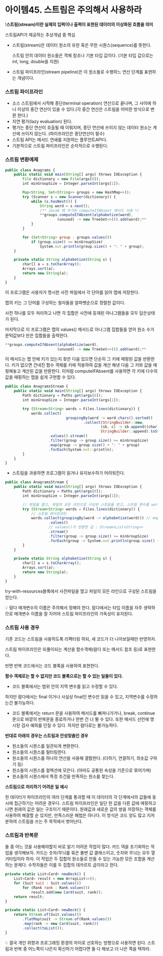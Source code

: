 # 아이템45. 스트림은 주의해서 사용하라

!**스트림(stream)이란 실제의 입력이나 출력이 표현된 데이터의 이상화된 흐름을 의미**

스트림API가 제공하는 추상개념 중 핵심

- 스트림(stream)은 데이터 원소의 유한 혹은 무한 시퀀스(sequence)를 뜻한다.
    
    스트림 안의 데이터 원소들은 객체 참조나 기본 타입 값이다. (기본 타입 값으로는 int, long, double을 지원)
    
- 스트림 파이프라인(stream pipeline)은 이 원소들로 수행하느 연산 단계를 표현하는 개념이다.
    
    

### 스트림 파이프라인

- 소스 스트림에서 시작해 종단(terminal operation) 연산으로 끝나며, 그 사이에 하나 이상의 중간 연산이 있을 수 있다.(각 중간 연산은 스트림을 어떠한 방식으로 변환 한다.)
- 지연 평가(lazy evaluation) 된다.
- 평가는 종단 연산이 호출될 때 이뤄지며, 종단 연산에 쓰이지 않는 데이터 원소는 계산에 쓰이지 않는다. (파이프라인은 종단연산이 필수)
- 스트림 API는 메서드 연쇄를 지원하는 플루언트API다.
- 기본적으로 스트림 파이프라인은 순차적으로 수행된다.

### 스트림 변환예제

```jsx
public class Anagrams {
    public static void main(String[] args) throws IOException {
        File dictionary = new File(args[0]);
        int minGroupSize = Integer.parseInt(args[1]);

        Map<String, Set<String>> groups = new HashMap<>();
        try (Scanner s = new Scanner(dictionary)) {
            while (s.hasNext()) {
                String word = s.next();
                /** Java8 에 추가된 computeIfAbsent 메서드 사용 */
                **groups.computeIfAbsent(alphabetize(word),
                        (unused) -> new TreeSet<>()).add(word);**
            }
        }

        for (Set<String> group : groups.values())
            if (group.size() >= minGroupSize)
                System.out.println(group.size() + ": " + group);
    }

    private static String alphabetize(String s) {
        char[] a = s.toCharArray();
        Arrays.sort(a);
        return new String(a);
    }
}
```

이 프로그램은 사용자가 명시한 사전 파일에서 각 단어를 읽어 맵에 저장한다.

 맵의 키는 그 단어를 구성하는 철자들을 알파벳순으로 정렬한 값이다.  

사전 하나를 모두 처리하고 나면 각 집합은 사전에 등재된 아나그램들을 모두 담은상태가 된다.

마지막으로 이 프로그램은 맵의 values() 메서드로 아나그램 집합들을 얻어 원소 수가 문턱값보다 만은 집합들을 출력한다.

```jsx
**groups.computeIfAbsent(alphabetize(word),
                        (unused) -> new TreeSet<>()).add(word);**
```

이 메서드는 맵 안에 키가 있는지 찾은 다음 있으면 단순히 그 키에 매핑된 값을 반환한다. 키가 없으면 건네진 함수 객체를 키에 적용하여 값을 계산 해낸 다음 그 키와 값을 매핑해놓고 계산된 값을 반환한다. 이처럼 computeIFAbsent를 사용하면 각 키에 다수의 값을 매핑하는 맵을 쉽게 구현할 수 있다.

```jsx
public class AnagramsStream {
    public static void main(String[] args) throws IOException {
        Path dictionary = Paths.get(args[0]);
        int minGroupSize = Integer.parseInt(args[1]);

        try (Stream<String> words = Files.lines(dictionary)) {
            words.collect(
                            groupingBy(word -> word.chars().sorted()
                                    .collect(StringBuilder::new,
                                            (sb, c) -> sb.append((char) c),
                                            StringBuilder::append).toString()))
                    .values().stream()
                    .filter(group -> group.size() >= minGroupSize)
                    .map(group -> group.size() + ": " + group)
                    .forEach(System.out::println);
        }
    }
}
```

- 스트림을 과용하면 프로그램이 읽거나 유지보수하기 어려워진다.

```jsx
public class AnagramsStream {
    public static void main(String[] args) throws IOException {
        Path dictionary = Paths.get(args[0]);
        int minGroupSize = Integer.parseInt(args[1]);

        // 파일을 열고, 파일의 모든 라인으로 구성된 스트림을 얻고, 스트림 변수를 words 로 한다.
        try (Stream<String> words = Files.lines(dictionary)) {
            // 스트림 파이프라인 
            words.collect(groupingBy(word -> alphabetize(word))) // map 으로 모은다.
                    .values()
                    // values()가 반환한 값 : Stream<List<String>>
                    .stream()
                    .filter(group -> group.size() >= minGroupSize)
                    .forEach(group -> System.out.println(group.size() + ": " + group));
        }
    }

    private static String alphabetize(String s) {
        char[] a = s.toCharArray();
        Arrays.sort(a);
        return new String(a);
    }
}
```

try-with-resources블록에서 사전파일을 열고 파일의 모든 라인으로 구성된 스트림을 얻는다.

<aside>
💡 람다 매개변수의 이름은 주의해서 정해야 한다.
람다에서는 타입 이름을 자주 생략하므로 매개변수 이름을 잘 지어야 스트림 파이프라인의 가독성이 유지된다.

</aside>

### 스트림 사용 경우

기존 코드는 스트림을 사용하도록 리팩터링 하되, 새 코드가 더 나아보일때만 반영하자.

스트림 파이프라인은 되풀이되는 계산을 함수객체(람다 또는 메서드 참조 등)로 표현한다.

반면 반복 코드에서는 코드 블록을 사용하여 표현한다. 

**함수 객체로는 할 수 없지만 코드 블록으로는 할 수 있는 일들이 있다.**

- 코드 블록에서는 범위 안의 지역 변수를 읽고 수정할 수 있다.

하지만 람다에서는 final 이거나 사실상 final인 변수만 읽을 수 있고, 지역변수를 수정하는건 불가능하다.

- 코드 블록에서는 return 문을 사용하여 메서드를 빠져나가거나, break, continue 문으로 바깥의 반복문을 종료하거나 한번 건 너 뛸 수 있다. 또한 메서드 선언에 명시된 검사 예외를 던질 수 있다. 하지만 람다로는 불가능하다.

**반대로 아래의 경우는 스트림과 안성맞춤인 경우**

- 원소들의 시퀀스를 일관되게 변환한다.
- 원소들의 시퀀스를 필터링한다.
- 원소들의 시퀀스를 하나의 연산을 사용해 결합한다. (더하기, 연결하기, 최솟값 구하기 등)
- 원소들의 시퀀스를 컬렉션에 모은다. (아마도 공통된 속성을 기준으로 묶어가며)
- 원소들의 시퀀스에서 특정 조건을 만족하는 원소를 찾는다.

**스트림으로 처리하기 어려운 일 예시**

한 데이터가 파이프라인의 여러 단계를 통과할 때 이 데이터의 각 단계에서의 값들에 동시에 접근하기는 어려운 경우다. 스트림 파이프라인은 일단 한 값을 다른 값에 매핑하고 나면 원래의 값은 잃는 구조이기 때문이다. 원래값과 새로운 값의 쌍을 저장하는 객체를 사용하여 해결할 순 있지만, 만족스러운 해법은 아니다. 이 방식은 코드 양도 많고 지저분하여 스트림을 쓰는 주 목적에서 벗어난다.

### 스트림과 반복문

둘 중 어느 것을 사용해야할지 바로 알기 어려운 작업이 많다. 카드 덱을 초기화하는 작업을 생각해보자. 카드는 숫자/무늬를 묶은 불변 값 클래스이고, 숫자와 무늬는 모두 열거타입이라 하자. 이 작업은 두 집합의 원소들로 만들 수 있는 가능한 모든 조합을 계산하는 문제다. 수학자들은 이를 두 집합의 데카르트 곱이라고 한다.

```jsx
private static List<Card> newDeck() {
    List<Card> result = new ArrayList<>();
    for (Suit suit : Suit.values())
        for (Rank rank : Rank.values())
            result.add(new Card(suit, rank));
    return result;
}
```

```jsx
private static List<Card> newDeck() {
    return Stream.of(Suit.values())
        .flatMap(suit -> Stream.of(Rank.values())
        .map(rank -> new Card(suit, rank)))
        .collect(toList());
}
```

<aside>
💡 결국 개인 취향과 프로그래밍 환경의 차이로 선호하는 방향으로 사용하면 된다. 스트림과 반복 중 어느쪽이 나은지 확신하기 어렵다면 둘 다 해보고 더 나은 쪽을 택하라.

</aside>
